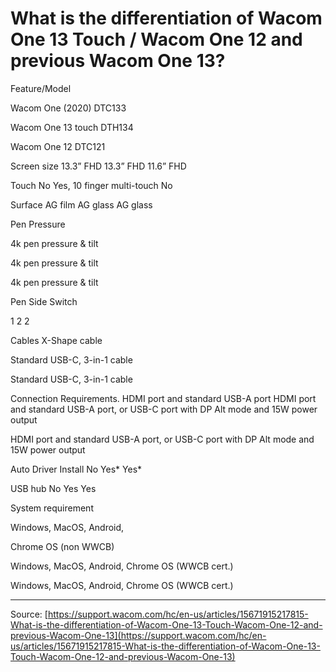 # What is the differentiation of Wacom One 13 Touch / Wacom One 12 and previous Wacom One 13?

Feature/Model

Wacom One (2020) DTC133


Wacom One 13 touch DTH134


Wacom One 12 DTC121



Screen size
13.3” FHD
13.3” FHD
11.6” FHD


Touch
No
Yes, 10 finger multi-touch
No


Surface
AG film
AG glass
AG glass



Pen Pressure


4k pen pressure & tilt


4k pen pressure & tilt


4k pen pressure & tilt




Pen Side Switch

1
2
2


Cables
X-Shape cable

Standard USB-C, 3-in-1 cable


Standard USB-C, 3-in-1 cable



Connection Requirements.
HDMI port and standard USB-A port
HDMI port and standard USB-A port, or USB-C port with DP Alt mode and 15W power output

HDMI port and standard USB-A port, or USB-C port with DP Alt mode and 15W power output



Auto Driver Install
No
Yes*
Yes*


USB hub
No
Yes
Yes


System requirement



Windows, MacOS, Android, 


Chrome OS (non WWCB)


Windows, MacOS, Android, Chrome OS (WWCB cert.)


Windows, MacOS, Android, Chrome OS (WWCB cert.)

---
Source: [https://support.wacom.com/hc/en-us/articles/15671915217815-What-is-the-differentiation-of-Wacom-One-13-Touch-Wacom-One-12-and-previous-Wacom-One-13](https://support.wacom.com/hc/en-us/articles/15671915217815-What-is-the-differentiation-of-Wacom-One-13-Touch-Wacom-One-12-and-previous-Wacom-One-13)
